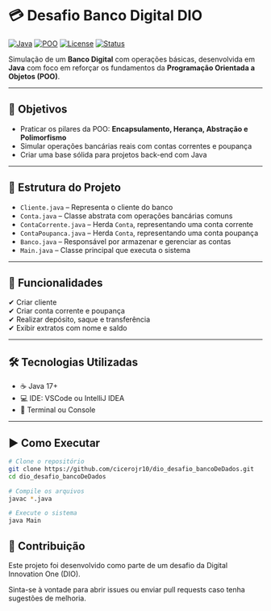 # 💳 Desafio Banco Digital DIO

[![Java](https://img.shields.io/badge/Java-17+-red?logo=java&logoColor=white)](https://www.oracle.com/java/)
[![POO](https://img.shields.io/badge/POO-Orientado%20a%20Objetos-blueviolet)](#)
[![License](https://img.shields.io/badge/license-MIT-green.svg)](LICENSE)
[![Status](https://img.shields.io/badge/status-Concluído-brightgreen)](#)

Simulação de um **Banco Digital** com operações básicas, desenvolvida em **Java** com foco em reforçar os fundamentos da **Programação Orientada a Objetos (POO)**.

---

## 📌 Objetivos

- Praticar os pilares da POO: **Encapsulamento, Herança, Abstração e Polimorfismo**
- Simular operações bancárias reais com contas correntes e poupança
- Criar uma base sólida para projetos back-end com Java

---

## 🧱 Estrutura do Projeto

- `Cliente.java` – Representa o cliente do banco
- `Conta.java` – Classe abstrata com operações bancárias comuns
- `ContaCorrente.java` – Herda `Conta`, representando uma conta corrente
- `ContaPoupanca.java` – Herda `Conta`, representando uma conta poupança
- `Banco.java` – Responsável por armazenar e gerenciar as contas
- `Main.java` – Classe principal que executa o sistema

---

## 🧪 Funcionalidades

✔ Criar cliente  
✔ Criar conta corrente e poupança  
✔ Realizar depósito, saque e transferência  
✔ Exibir extratos com nome e saldo  

---

## 🛠 Tecnologias Utilizadas

- ☕ Java 17+
- 💻 IDE: VSCode ou IntelliJ IDEA
- 📁 Terminal ou Console

---

## ▶️ Como Executar

```bash
# Clone o repositório
git clone https://github.com/cicerojr10/dio_desafio_bancoDeDados.git
cd dio_desafio_bancoDeDados

# Compile os arquivos
javac *.java

# Execute o sistema
java Main

```

## 🤝 Contribuição
Este projeto foi desenvolvido como parte de um desafio da Digital Innovation One (DIO).

Sinta-se à vontade para abrir issues ou enviar pull requests caso tenha sugestões de melhoria.
